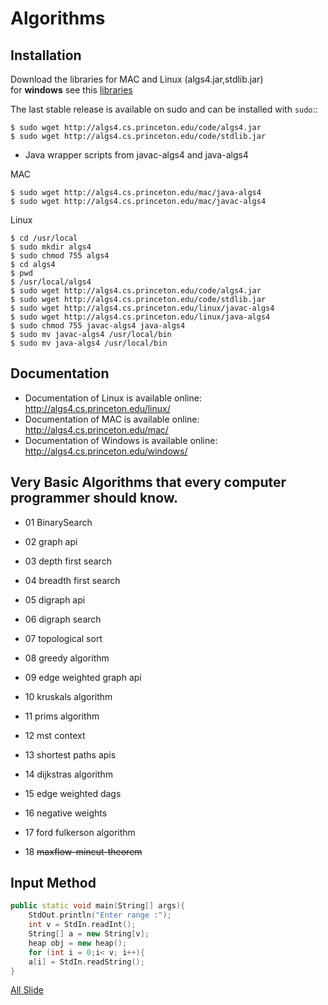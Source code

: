 # Algorithms

Installation <br />
------------
Download the libraries for MAC and Linux (algs4.jar,stdlib.jar) <br />
for **windows** see this [libraries](https://github.com/cmabdullah/Algorithms_I/tree/master/libraries)

The last stable release is available on sudo and can be installed with `` sudo ``:: <br />


    $ sudo wget http://algs4.cs.princeton.edu/code/algs4.jar
    $ sudo wget http://algs4.cs.princeton.edu/code/stdlib.jar


* Java wrapper scripts from javac-algs4 and java-algs4


MAC <br />


    $ sudo wget http://algs4.cs.princeton.edu/mac/java-algs4
    $ sudo wget http://algs4.cs.princeton.edu/mac/javac-algs4


Linux <br />


	$ cd /usr/local
	$ sudo mkdir algs4
	$ sudo chmod 755 algs4
	$ cd algs4
	$ pwd
	$ /usr/local/algs4
	$ sudo wget http://algs4.cs.princeton.edu/code/algs4.jar
	$ sudo wget http://algs4.cs.princeton.edu/code/stdlib.jar
	$ sudo wget http://algs4.cs.princeton.edu/linux/javac-algs4
	$ sudo wget http://algs4.cs.princeton.edu/linux/java-algs4
	$ sudo chmod 755 javac-algs4 java-algs4
	$ sudo mv javac-algs4 /usr/local/bin
	$ sudo mv java-algs4 /usr/local/bin


Documentation <br />
-------------


* Documentation of Linux is available online: http://algs4.cs.princeton.edu/linux/
* Documentation of MAC is available online: http://algs4.cs.princeton.edu/mac/
* Documentation of Windows is available online: http://algs4.cs.princeton.edu/windows/


## Very Basic Algorithms that every computer programmer should know.

* 01 BinarySearch

* 02 graph api
* 03 depth first search
* 04 breadth first search
* 05 digraph api
* 06 digraph search
* 07 topological sort
* 08 greedy algorithm
* 09 edge weighted graph api
* 10 kruskals algorithm
* 11 prims algorithm
* 12 mst context
* 13 shortest paths apis
* 14 dijkstras algorithm
* 15 edge weighted dags
* 16 negative weights
* 17 ford fulkerson algorithm
* 18 ~~maxflow-mincut-theorem~~



## Input Method
```cpp
public static void main(String[] args){	
	StdOut.println("Enter range :");
	int v = StdIn.readInt();
	String[] a = new String[v];
	heap obj = new heap();
	for (int i = 0;i< v; i++){
	a[i] = StdIn.readString();
}
```

[All Slide](http://algs4.cs.princeton.edu/home/)